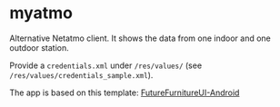 # myatmo
Alternative Netatmo client. It shows the data from one indoor and one outdoor station.

Provide a `credentials.xml` under `/res/values/` (see `/res/values/credentials_sample.xml`).

The app is based on this template: [FutureFurnitureUI-Android](https://github.com/Shashank02051997/FutureFurnitureUI-Android)